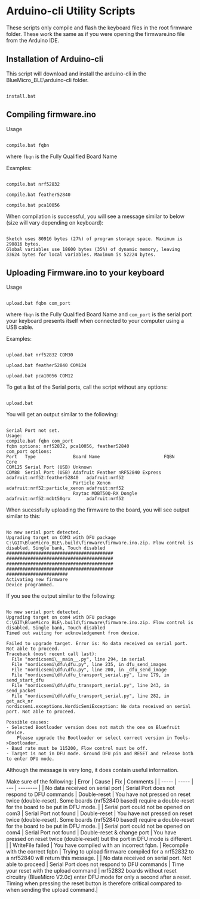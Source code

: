 # Arduino-cli Utility Scripts

These scripts only compile and flash the keyboard files in the root firmware folder.
These work the same as if you were opening the firmware.ino file from the Arduino IDE.

## Installation of Arduino-cli

This script will download and install the arduino-cli in the BlueMicro_BLE\arduino-cli folder.

```

install.bat

```

## Compiling firmware.ino

Usage

```

compile.bat fqbn

```

where `fbqn` is the Fully Qualified Board Name

Examples:

```

compile.bat nrf52832

compile.bat feather52840

compile.bat pca10056

```

When compilation is successful, you will see a message similar to below (size will vary depending on keyboard):

```

Sketch uses 80916 bytes (27%) of program storage space. Maximum is 290816 bytes.
Global variables use 18600 bytes (35%) of dynamic memory, leaving 33624 bytes for local variables. Maximum is 52224 bytes.

```

## Uploading Firmware.ino to your keyboard

Usage

```

upload.bat fqbn com_port

```

where `fbqn` is the Fully Qualified Board Name
and `com_port` is the serial port your keyboard presents itself when connected to your computer using a USB cable.

Examples:

```

upload.bat nrf52832 COM30

upload.bat feather52840 COM124

upload.bat pca10056 COM12

```

To get a list of the Serial ports, call the script without any options:

```

upload.bat

```

You will get an output similar to the following:

```

Serial Port not set.
Usage:
compile.bat fqbn com_port
fqbn options: nrf52832, pca10056, feather52840
com_port options:
Port   Type              Board Name                        FQBN                          Core
COM125 Serial Port (USB) Unknown
COM88  Serial Port (USB) Adafruit Feather nRF52840 Express adafruit:nrf52:feather52840   adafruit:nrf52
                         Particle Xenon                    adafruit:nrf52:particle_xenon adafruit:nrf52
                         Raytac MDBT50Q-RX Dongle          adafruit:nrf52:mdbt50qrx      adafruit:nrf52

```

When sucessfully uploading the firmware to the board, you will see output similar to this:

```

No new serial port detected.
Upgrading target on COM3 with DFU package C:\GIT\BlueMicro_BLE\.build\firmware\firmware.ino.zip. Flow control is disabled, Single bank, Touch disabled
########################################
########################################
########################################
########################################
#######################
Activating new firmware
Device programmed.

```

If you see the output similar to the following:

```

No new serial port detected.
Upgrading target on com4 with DFU package C:\GIT\BlueMicro_BLE\.build\firmware\firmware.ino.zip. Flow control is disabled, Single bank, Touch disabled
Timed out waiting for acknowledgement from device.

Failed to upgrade target. Error is: No data received on serial port. Not able to proceed.
Traceback (most recent call last):
  File "nordicsemi\__main__.py", line 294, in serial
  File "nordicsemi\dfu\dfu.py", line 235, in dfu_send_images
  File "nordicsemi\dfu\dfu.py", line 200, in _dfu_send_image
  File "nordicsemi\dfu\dfu_transport_serial.py", line 179, in send_start_dfu
  File "nordicsemi\dfu\dfu_transport_serial.py", line 243, in send_packet
  File "nordicsemi\dfu\dfu_transport_serial.py", line 282, in get_ack_nr
nordicsemi.exceptions.NordicSemiException: No data received on serial port. Not able to proceed.

Possible causes:
- Selected Bootloader version does not match the one on Bluefruit device.
    Please upgrade the Bootloader or select correct version in Tools->Bootloader.
- Baud rate must be 115200, Flow control must be off.
- Target is not in DFU mode. Ground DFU pin and RESET and release both to enter DFU mode.

```

Although the message is very long, it does contain useful information.

Make sure of the following:
| Error | Cause | Fix | Comments |
| ----- | ----- | --- | -------- |
| No data received on serial port | Serial Port does not respond to DFU commands | Double-reset | You have not pressed on reset twice (double-reset). Some boards (nrf52840 based) require a double-reset for the board to be put in DFU mode. |
| Serial port could not be opened on com3 | Serial Port not found | Double-reset | You have not pressed on reset twice (double-reset). Some boards (nrf52840 based) require a double-reset for the board to be put in DFU mode. |
| Serial port could not be opened on com4 | Serial Port not found | Double-reset & change port | You have pressed on reset twice (double-reset) but the port in DFU mode is different. |
| WriteFile failed  | You have compiled with an incorrect fqbn. | Recompile with the correct fqbn | Trying to upload firmware compiled for a nrf52832 to a nrf52840 will return this message. |
| No data received on serial port. Not able to proceed | Serial Port does not respond to DFU commands  | Time your reset with the upload command | nrf52832 boards without reset circuitry (BlueMicro V2.0c) enter DFU mode for only a second after a reset. Timing when pressing the reset button is therefore critical compared to when sending the upload command.|
